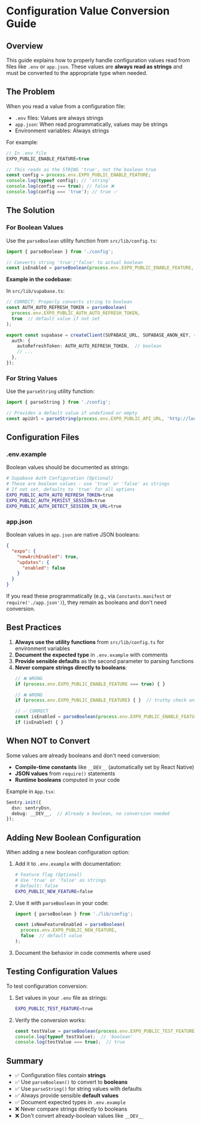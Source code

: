 # Configuration Value Conversion Guide

## Overview

This guide explains how to properly handle configuration values read from files like `.env` or `app.json`. These values are **always read as strings** and must be converted to the appropriate type when needed.

## The Problem

When you read a value from a configuration file:
- `.env` files: Values are always strings
- `app.json`: When read programmatically, values may be strings
- Environment variables: Always strings

For example:
```javascript
// In .env file
EXPO_PUBLIC_ENABLE_FEATURE=true

// This reads as the STRING 'true', not the boolean true
const config = process.env.EXPO_PUBLIC_ENABLE_FEATURE;
console.log(typeof config); // 'string'
console.log(config === true); // false ❌
console.log(config === 'true'); // true ✅
```

## The Solution

### For Boolean Values

Use the `parseBoolean` utility function from `src/lib/config.ts`:

```typescript
import { parseBoolean } from './config';

// Converts string 'true'/'false' to actual boolean
const isEnabled = parseBoolean(process.env.EXPO_PUBLIC_ENABLE_FEATURE, false);
```

**Example in the codebase:**

In `src/lib/supabase.ts`:
```typescript
// CORRECT: Properly converts string to boolean
const AUTH_AUTO_REFRESH_TOKEN = parseBoolean(
  process.env.EXPO_PUBLIC_AUTH_AUTO_REFRESH_TOKEN,
  true  // default value if not set
);

export const supabase = createClient(SUPABASE_URL, SUPABASE_ANON_KEY, {
  auth: {
    autoRefreshToken: AUTH_AUTO_REFRESH_TOKEN,  // boolean
    // ...
  },
});
```

### For String Values

Use the `parseString` utility function:

```typescript
import { parseString } from './config';

// Provides a default value if undefined or empty
const apiUrl = parseString(process.env.EXPO_PUBLIC_API_URL, 'http://localhost:3000');
```

## Configuration Files

### .env.example

Boolean values should be documented as strings:

```bash
# Supabase Auth Configuration (Optional)
# These are boolean values - use 'true' or 'false' as strings
# If not set, defaults to 'true' for all options
EXPO_PUBLIC_AUTH_AUTO_REFRESH_TOKEN=true
EXPO_PUBLIC_AUTH_PERSIST_SESSION=true
EXPO_PUBLIC_AUTH_DETECT_SESSION_IN_URL=true
```

### app.json

Boolean values in `app.json` are native JSON booleans:

```json
{
  "expo": {
    "newArchEnabled": true,
    "updates": {
      "enabled": false
    }
  }
}
```

If you read these programmatically (e.g., via `Constants.manifest` or `require('./app.json')`), they remain as booleans and don't need conversion.

## Best Practices

1. **Always use the utility functions** from `src/lib/config.ts` for environment variables
2. **Document the expected type** in `.env.example` with comments
3. **Provide sensible defaults** as the second parameter to parsing functions
4. **Never compare strings directly to booleans**:
   ```typescript
   // ❌ WRONG
   if (process.env.EXPO_PUBLIC_ENABLE_FEATURE === true) { }
   
   // ❌ WRONG
   if (process.env.EXPO_PUBLIC_ENABLE_FEATURE) { }  // truthy check on string
   
   // ✅ CORRECT
   const isEnabled = parseBoolean(process.env.EXPO_PUBLIC_ENABLE_FEATURE, false);
   if (isEnabled) { }
   ```

## When NOT to Convert

Some values are already booleans and don't need conversion:

- **Compile-time constants** like `__DEV__` (automatically set by React Native)
- **JSON values** from `require()` statements
- **Runtime booleans** computed in your code

Example in `App.tsx`:
```typescript
Sentry.init({
  dsn: sentryDsn,
  debug: __DEV__,  // Already a boolean, no conversion needed
});
```

## Adding New Boolean Configuration

When adding a new boolean configuration option:

1. Add it to `.env.example` with documentation:
   ```bash
   # Feature flag (Optional)
   # Use 'true' or 'false' as strings
   # Default: false
   EXPO_PUBLIC_NEW_FEATURE=false
   ```

2. Use it with `parseBoolean` in your code:
   ```typescript
   import { parseBoolean } from './lib/config';
   
   const isNewFeatureEnabled = parseBoolean(
     process.env.EXPO_PUBLIC_NEW_FEATURE,
     false  // default value
   );
   ```

3. Document the behavior in code comments where used

## Testing Configuration Values

To test configuration conversion:

1. Set values in your `.env` file as strings:
   ```bash
   EXPO_PUBLIC_TEST_FEATURE=true
   ```

2. Verify the conversion works:
   ```typescript
   const testValue = parseBoolean(process.env.EXPO_PUBLIC_TEST_FEATURE, false);
   console.log(typeof testValue);  // 'boolean'
   console.log(testValue === true);  // true
   ```

## Summary

- ✅ Configuration files contain **strings**
- ✅ Use `parseBoolean()` to convert to **booleans**
- ✅ Use `parseString()` for string values with defaults
- ✅ Always provide sensible **default values**
- ✅ Document expected types in `.env.example`
- ❌ Never compare strings directly to booleans
- ❌ Don't convert already-boolean values like `__DEV__`
